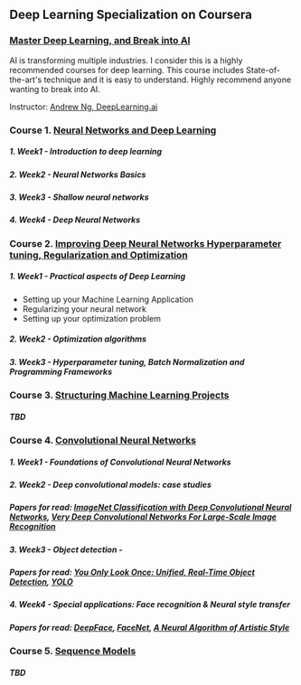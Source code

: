## Deep Learning Specialization on Coursera
### [Master Deep Learning, and Break into AI](https://www.coursera.org/specializations/deep-learning)

AI is transforming multiple industries. I consider this is a highly recommended courses for deep learning. This course includes State-of-the-art's technique and it is easy to understand. Highly recommend anyone wanting to break into AI. 

Instructor: [Andrew Ng, DeepLearning.ai]()
  
 ### Course 1. [Neural Networks and Deep Learning](https://www.youtube.com/watch?v=CS4cs9xVecg&list=PLkDaE6sCZn6Ec-XTbcX1uRg2_u4xOEky0)
 ##### 1. Week1 - Introduction to deep learning  
 ##### 2. Week2 - Neural Networks Basics
 ##### 3. Week3 - Shallow neural networks
 ##### 4. Week4 - Deep Neural Networks
 
### Course 2. [Improving Deep Neural Networks Hyperparameter tuning, Regularization and Optimization](https://www.youtube.com/watch?v=1waHlpKiNyY&list=PLkDaE6sCZn6Hn0vK8co82zjQtt3T2Nkqc)
##### 1. Week1 - Practical aspects of Deep Learning
- Setting up your Machine Learning Application
- Regularizing your neural network
- Setting up your optimization problem
##### 2. Week2 - Optimization algorithms
##### 3. Week3 - Hyperparameter tuning, Batch Normalization and Programming Frameworks  

### Course 3. [Structuring Machine Learning Projects](https://www.youtube.com/watch?v=dFX8k1kXhOw&list=PLkDaE6sCZn6E7jZ9sN_xHwSHOdjUxUW_b)
##### TBD

 ### Course 4. [Convolutional Neural Networks](https://www.youtube.com/watch?v=ArPaAX_PhIs&list=PLkDaE6sCZn6Gl29AoE31iwdVwSG-KnDzF)
 
 ##### 1. Week1 - Foundations of Convolutional Neural Networks
 ##### 2. Week2 - Deep convolutional models: case studies  
 ##### Papers for read: [ImageNet Classification with Deep Convolutional Neural Networks](https://papers.nips.cc/paper/4824-imagenet-classification-with-deep-convolutional-neural-networks.pdf), [Very Deep Convolutional Networks For Large-Scale Image Recognition](https://arxiv.org/pdf/1409.1556.pdf)
 ##### 3. Week3 - Object detection -  
 ##### Papers for read: [You Only Look Once: Unified, Real-Time Object Detection](https://arxiv.org/pdf/1506.02640.pdf), [YOLO](https://arxiv.org/pdf/1612.08242.pdf)
 ##### 4. Week4 - Special applications: Face recognition & Neural style transfer    
 ##### Papers for read: [DeepFace](https://www.cs.toronto.edu/~ranzato/publications/taigman_cvpr14.pdf), [FaceNet](https://www.cv-foundation.org/openaccess/content_cvpr_2015/papers/Schroff_FaceNet_A_Unified_2015_CVPR_paper.pdf), [A Neural Algorithm of Artistic Style](https://arxiv.org/pdf/1508.06576.pdf)
   
  ### Course 5. [Sequence Models](https://www.youtube.com/watch?v=DejHQYAGb7Q&list=PLkDaE6sCZn6F6wUI9tvS_Gw1vaFAx6rd6)
  ##### TBD

